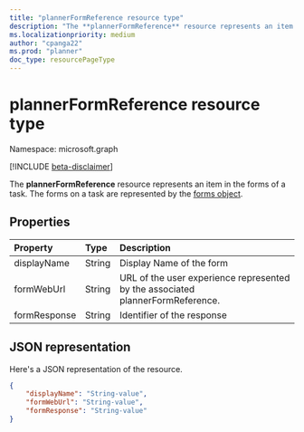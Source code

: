 ```yaml
---
title: "plannerFormReference resource type"
description: "The **plannerFormReference** resource represents an item in the forms of a task. The forms on a task are represented by the plannerFormsDictionary object."
ms.localizationpriority: medium
author: "cpanga22"
ms.prod: "planner"
doc_type: resourcePageType
---
```


# plannerFormReference resource type

Namespace: microsoft.graph

[!INCLUDE [beta-disclaimer](../../includes/beta-disclaimer.md)]

The **plannerFormReference** resource represents an item in the forms of a task. The forms on a task are represented by the [forms object](plannerFormsDictionary.md).

## Properties
| Property       | Type    |Description|
|:---------------|:--------|:----------|
|displayName|String|Display Name of the form|
|formWebUrl|String|URL of the user experience represented by the associated plannerFormReference.|
|formResponse|String|Identifier of the response|

## JSON representation
Here's a JSON representation of the resource.

<!-- {
  "blockType": "resource",
  "@odata.type": "microsoft.graph.plannerFormReference"
}-->

```json
{
    "displayName": "String-value",
    "formWebUrl": "String-value",
    "formResponse": "String-value"
}

```
